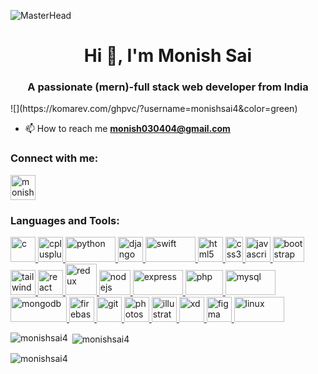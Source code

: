 ![MasterHead](https://www.synergisticit.com/wp-content/uploads/2021/10/Jacksonville-Banner-mern-stack-training.jpg)

<h1 align="center">Hi 👋, I'm Monish Sai</h1>
<h3 align="center">A passionate (mern)-full stack web developer from India</h3>
![](https://komarev.com/ghpvc/?username=monishsai4&color=green)


- 📫 How to reach me **monish030404@gmail.com**

<h3 align="left">Connect with me:</h3>
<p align="left">
  <a href="https://www.linkedin.com/in/monish-sai" target="blank"
    ><img
      align="center"
      src="https://cdn-icons-png.flaticon.com/512/174/174857.png"
      alt="monish-sai"
      height="40"
      width="40"
  /></a>
</p>

<h3 align="left">Languages and Tools:</h3>
<p align="left">
  <a href="https://www.cprogramming.com/" target="_blank" rel="noreferrer">
    <img
      src="https://upload.wikimedia.org/wikipedia/commons/thumb/1/18/C_Programming_Language.svg/1200px-C_Programming_Language.svg.png"
      alt="c"
      width="40"
      height="40"
    />
  </a>
  <a href="https://isocpp.org/" target="_blank" rel="noreferrer">
    <img
      src="https://upload.wikimedia.org/wikipedia/commons/thumb/1/18/ISO_C%2B%2B_Logo.svg/1200px-ISO_C%2B%2B_Logo.svg.png"
      alt="cplusplus"
      width="40"
      height="40"
    />
  </a>
  <a href="https://www.python.org" target="_blank" rel="noreferrer">
    <img
      src="https://upload.wikimedia.org/wikipedia/commons/thumb/f/f8/Python_logo_and_wordmark.svg/1200px-Python_logo_and_wordmark.svg.png"
      alt="python"
      width="80"
      height="40"
    />
  </a>
  <a href="https://www.djangoproject.com/" target="_blank" rel="noreferrer">
    <img
      src="https://cdn.worldvectorlogo.com/logos/django.svg"
      alt="django"
      width="40"
      height="40"
    />
  </a>
  <a href="https://developer.apple.com/swift/" target="_blank" rel="noreferrer">
    <img
      src="https://upload.wikimedia.org/wikipedia/commons/thumb/9/9d/Swift_logo.svg/1200px-Swift_logo.svg.png"
      alt="swift"
      width="80"
      height="40"
    />
  </a>
  <a href="https://www.w3.org/html/" target="_blank" rel="noreferrer">
    <img
      src="https://upload.wikimedia.org/wikipedia/commons/thumb/6/61/HTML5_logo_and_wordmark.svg/800px-HTML5_logo_and_wordmark.svg.png"
      alt="html5"
      width="40"
      height="40"
    />
  </a>
  <a
    href="https://www.w3.org/Style/CSS/Overview.en.html/"
    target="_blank"
    rel="noreferrer"
  >
    <img
      src="https://upload.wikimedia.org/wikipedia/commons/thumb/d/d5/CSS3_logo_and_wordmark.svg/1200px-CSS3_logo_and_wordmark.svg.png"
      alt="css3"
      width="28"
      height="40"
    />
  </a>
  <a
    href="https://developer.mozilla.org/en-US/docs/Web/JavaScript"
    target="_blank"
    rel="noreferrer"
  >
    <img
      src="https://upload.wikimedia.org/wikipedia/commons/d/d4/Javascript-shield.svg"
      alt="javascript"
      width="40"
      height="40"
    />
  </a>
  <a href="https://getbootstrap.com" target="_blank" rel="noreferrer">
    <img
      src="https://upload.wikimedia.org/wikipedia/commons/thumb/b/b2/Bootstrap_logo.svg/1200px-Bootstrap_logo.svg.png"
      alt="bootstrap"
      width="50"
      height="40"
    />
  </a>
  <a href="https://tailwindcss.com/" target="_blank" rel="noreferrer">
    <img
      src="https://www.vectorlogo.zone/logos/tailwindcss/tailwindcss-icon.svg"
      alt="tailwind"
      width="40"
      height="40"
    />
  </a>
  <a href="https://reactjs.org/" target="_blank" rel="noreferrer">
    <img
      src="https://upload.wikimedia.org/wikipedia/commons/thumb/a/a7/React-icon.svg/1200px-React-icon.svg.png"
      alt="react"
      width="40"
      height="40"
    />
  </a>
  <a href="https://redux.js.org" target="_blank" rel="noreferrer">
    <img
      src="https://upload.wikimedia.org/wikipedia/commons/4/49/Redux.png"
      alt="redux"
      width="50"
      height="50"
    />
  </a>
  <a href="https://nodejs.org" target="_blank" rel="noreferrer">
    <img
      src="https://upload.wikimedia.org/wikipedia/commons/thumb/d/d9/Node.js_logo.svg/1200px-Node.js_logo.svg.png"
      alt="nodejs"
      width="50"
      height="40"
    />
  </a>
  <a href="https://expressjs.com" target="_blank" rel="noreferrer">
    <img
      src="https://upload.wikimedia.org/wikipedia/commons/6/64/Expressjs.png"
      alt="express"
      width="80"
      height="40"
    />
  </a>
  <a href="https://www.php.net" target="_blank" rel="noreferrer">
    <img
      src="https://upload.wikimedia.org/wikipedia/commons/2/27/PHP-logo.svg"
      alt="php"
      width="60"
      height="40"
    />
  </a>
  <a href="https://www.mysql.com/" target="_blank" rel="noreferrer">
    <img
      src="https://upload.wikimedia.org/wikipedia/fr/thumb/6/62/MySQL.svg/1200px-MySQL.svg.png"
      alt="mysql"
      width="80"
      height="40"
    />
  </a>
  <a href="https://www.mongodb.com/" target="_blank" rel="noreferrer">
    <img
      src="https://upload.wikimedia.org/wikipedia/commons/thumb/9/93/MongoDB_Logo.svg/2560px-MongoDB_Logo.svg.png"
      alt="mongodb"
      width="90"
      height="40"
    />
  </a>
  <a href="https://firebase.google.com/" target="_blank" rel="noreferrer">
    <img
      src="https://www.vectorlogo.zone/logos/firebase/firebase-icon.svg"
      alt="firebase"
      width="40"
      height="40"
    />
  </a>
  <a href="https://git-scm.com/" target="_blank" rel="noreferrer">
    <img
      src="https://www.vectorlogo.zone/logos/git-scm/git-scm-icon.svg"
      alt="git"
      width="40"
      height="40"
    />
  </a>
  <a href="https://www.photoshop.com/en" target="_blank" rel="noreferrer">
    <img
      src="https://upload.wikimedia.org/wikipedia/commons/thumb/a/af/Adobe_Photoshop_CC_icon.svg/1200px-Adobe_Photoshop_CC_icon.svg.png"
      alt="photoshop"
      width="40"
      height="40"
    />
  </a>
  <a
    href="https://www.adobe.com/in/products/illustrator.html"
    target="_blank"
    rel="noreferrer"
  >
    <img
      src="https://www.vectorlogo.zone/logos/adobe_illustrator/adobe_illustrator-icon.svg"
      alt="illustrator"
      width="40"
      height="40"
    />
  </a>
  <a
    href="https://www.adobe.com/products/xd.html"
    target="_blank"
    rel="noreferrer"
  >
    <img
      src="https://upload.wikimedia.org/wikipedia/commons/thumb/c/c2/Adobe_XD_CC_icon.svg/1200px-Adobe_XD_CC_icon.svg.png"
      alt="xd"
      width="40"
      height="40"
    />
  </a>
  <a href="https://www.figma.com/" target="_blank" rel="noreferrer">
    <img
      src="https://www.vectorlogo.zone/logos/figma/figma-icon.svg"
      alt="figma"
      width="40"
      height="40"
    />
  </a>
  <a href="https://www.linux.org/" target="_blank" rel="noreferrer">
    <img
      src="https://upload.wikimedia.org/wikipedia/commons/thumb/4/4b/Kali_Linux_2.0_wordmark.svg/1200px-Kali_Linux_2.0_wordmark.svg.png"
      alt="linux"
      width="80"
      height="40"
    />
  </a>
</p>

<p>
  <img
    align="left"
    src="https://github-readme-stats.vercel.app/api/top-langs?username=monishsai4&show_icons=true&locale=en&layout=compact"
    alt="monishsai4"
  />
</p>

<p>
  &nbsp;<img
    align="center"
    src="https://github-readme-stats.vercel.app/api?username=monishsai4&show_icons=true&locale=en"
    alt="monishsai4"
  />
</p>

<p>
  <img
    align="center"
    src="https://github-readme-streak-stats.herokuapp.com/?user=monishsai4&"
    alt="monishsai4"
  />
</p>
